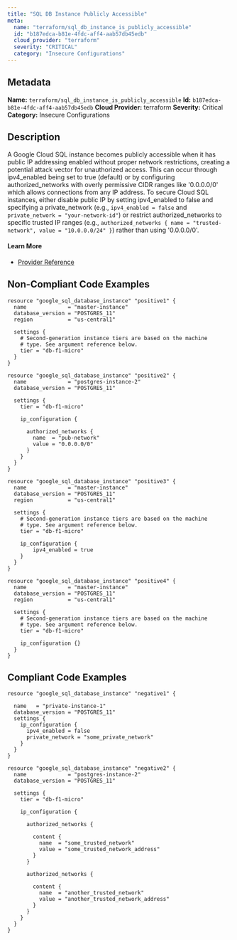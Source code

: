 ```yaml
---
title: "SQL DB Instance Publicly Accessible"
meta:
  name: "terraform/sql_db_instance_is_publicly_accessible"
  id: "b187edca-b81e-4fdc-aff4-aab57db45edb"
  cloud_provider: "terraform"
  severity: "CRITICAL"
  category: "Insecure Configurations"
---
```

## Metadata
**Name:** `terraform/sql_db_instance_is_publicly_accessible`
**Id:** `b187edca-b81e-4fdc-aff4-aab57db45edb`
**Cloud Provider:** terraform
**Severity:** Critical
**Category:** Insecure Configurations
## Description
A Google Cloud SQL instance becomes publicly accessible when it has public IP addressing enabled without proper network restrictions, creating a potential attack vector for unauthorized access. This can occur through ipv4_enabled being set to true (default) or by configuring authorized_networks with overly permissive CIDR ranges like '0.0.0.0/0' which allows connections from any IP address. To secure Cloud SQL instances, either disable public IP by setting ipv4_enabled to false and specifying a private_network (e.g., `ipv4_enabled = false` and `private_network = "your-network-id"`) or restrict authorized_networks to specific trusted IP ranges (e.g., `authorized_networks { name = "trusted-network", value = "10.0.0.0/24" }`) rather than using '0.0.0.0/0'.

#### Learn More

 - [Provider Reference](https://registry.terraform.io/providers/hashicorp/google/latest/docs/resources/sql_database_instance)

## Non-Compliant Code Examples
```gcp
resource "google_sql_database_instance" "positive1" {
  name             = "master-instance"
  database_version = "POSTGRES_11"
  region           = "us-central1"

  settings {
    # Second-generation instance tiers are based on the machine
    # type. See argument reference below.
    tier = "db-f1-micro"
  }
}

resource "google_sql_database_instance" "positive2" {
  name             = "postgres-instance-2"
  database_version = "POSTGRES_11"

  settings {
    tier = "db-f1-micro"

    ip_configuration {

      authorized_networks {
        name  = "pub-network"
        value = "0.0.0.0/0"
      }
    }
  }
}

resource "google_sql_database_instance" "positive3" {
  name             = "master-instance"
  database_version = "POSTGRES_11"
  region           = "us-central1"

  settings {
    # Second-generation instance tiers are based on the machine
    # type. See argument reference below.
    tier = "db-f1-micro"

    ip_configuration {
        ipv4_enabled = true
    }
  }
}

resource "google_sql_database_instance" "positive4" {
  name             = "master-instance"
  database_version = "POSTGRES_11"
  region           = "us-central1"

  settings {
    # Second-generation instance tiers are based on the machine
    # type. See argument reference below.
    tier = "db-f1-micro"

    ip_configuration {}
  }
}

```

## Compliant Code Examples
```gcp
resource "google_sql_database_instance" "negative1" {

  name   = "private-instance-1"
  database_version = "POSTGRES_11"
  settings {
    ip_configuration {
      ipv4_enabled = false
      private_network = "some_private_network"
    }
  }
}

resource "google_sql_database_instance" "negative2" {
  name             = "postgres-instance-2"
  database_version = "POSTGRES_11"

  settings {
    tier = "db-f1-micro"

    ip_configuration {

      authorized_networks {

        content {
          name  = "some_trusted_network"
          value = "some_trusted_network_address"
        }
      }

      authorized_networks {

        content {
          name  = "another_trusted_network"
          value = "another_trusted_network_address"
        }
      }
    }
  }
}

```
